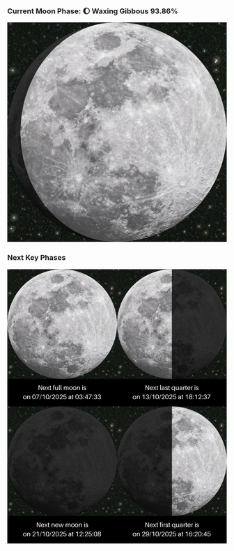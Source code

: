 ### Current Moon Phase: 🌔 Waxing Gibbous 93.86%
![Moon Phase](moonphase.png)
### Next Key Phases
![Gallery](gallery.png)